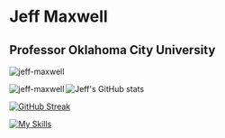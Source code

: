 # Jeff Maxwell
## Professor Oklahoma City University

<p align="left"> <img src="https://komarev.com/ghpvc/?username=jeff-maxwell&label=Profile%20views&color=0e75b6&style=flat" alt="jeff-maxwell" /> </p>

<p><img align="left" src="https://github-readme-stats.vercel.app/api/top-langs?username=jeff-maxwell&show_icons=true&locale=en&layout=compact" alt="jeff-maxwell" /></p>

![Jeff's GitHub stats](https://github-readme-stats.vercel.app/api?username=jeff-maxwell&show_icons=true&theme=transparent)

[![GitHub Streak](https://github-readme-streak-stats.herokuapp.com?user=jeff-maxwell)](https://git.io/streak-stats)


[![My Skills](https://skillicons.dev/icons?i=js,html,css,java)](https://skillicons.dev)

